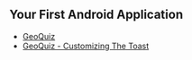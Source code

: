 ## Your First Android Application

- [GeoQuiz](./GeoQuiz)
- [GeoQuiz - Customizing The Toast](./GeoQuiz_CustomizingTheToast)